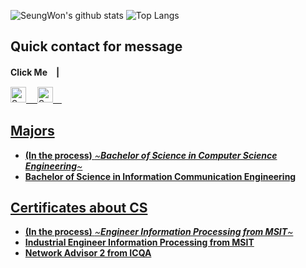 ![SeungWon's github stats](https://github-readme-stats.vercel.app/api?username=lsw6684&count_private=true&show_icons=true&theme=radical) 
![Top Langs](https://github-readme-stats.vercel.app/api/top-langs/?username=lsw6684&layout=compact&theme=radical)

## Quick contact for message

**Click Me　|**　

<a href="https://instagram.com/dev_lsw">
<img alt="SeungWon Lee|Instagram" width="25px" src="https://cdn.jsdelivr.net/npm/simple-icons@v3/icons/instagram.svg" />　
<a href="https://www.facebook.com/profile.php?id=100007864716666">
<img alt="SeungWon Lee|Facebook" width="25px" src="https://cdn.jsdelivr.net/npm/simple-icons@v3/icons/facebook.svg" />　
<!-- (https://github.com/anuraghazra/github-readme-stats) -->

## Majors
- **(In the process)** *~**Bachelor of Science in Computer Science Engineering**~*
- **Bachelor of Science in Information Communication Engineering**

## Certificates about CS
- **(In the process)** *~**Engineer Information Processing from MSIT**~*
- **Industrial Engineer Information Processing from MSIT**
- **Network Advisor 2 from ICQA**
